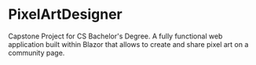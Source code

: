 # PixelArtDesigner
Capstone Project for CS Bachelor's Degree. A fully functional web application built within Blazor that allows to create and share pixel art on a community page.
